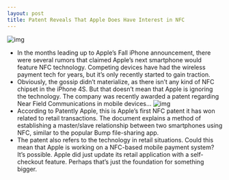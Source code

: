 ```yaml
---
layout: post
title: Patent Reveals That Apple Does Have Interest in NFC
---
```

![img](http://media.idownloadblog.com/wp-content/uploads/2011/03/NFC-iPhone.jpeg)
* In the months leading up to Apple’s Fall iPhone announcement, there were several rumors that claimed Apple’s next smartphone would feature NFC technology. Competing devices have had the wireless payment tech for years, but it’s only recently started to gain traction.
* Obviously, the gossip didn’t materialize, as there isn’t any kind of NFC chipset in the iPhone 4S. But that doesn’t mean that Apple is ignoring the technology. The company was recently awarded a patent regarding Near Field Communications in mobile devices…
![img](http://media.idownloadblog.com/wp-content/uploads/2011/11/Screen-Shot-2011-11-18-at-10.18.54-PM.png)
* According to Patently Apple, this is Apple’s first NFC patent it has won related to retail transactions. The document explains a method of establishing a master/slave relationship between two smartphones using NFC, similar to the popular Bump file-sharing app.
* The patent also refers to the technology in retail situations. Could this mean that Apple is working on a NFC-based mobile payment system? It’s possible. Apple did just update its retail application with a self-checkout feature. Perhaps that’s just the foundation for something bigger.

